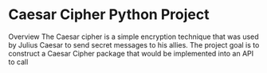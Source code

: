 # Caesar Cipher Python Project
Overview
The Caesar cipher is a simple encryption technique that was used by Julius Caesar to send
secret messages to his allies.
The project goal is to construct a Caesar Cipher package that would be implemented into
an API to call
